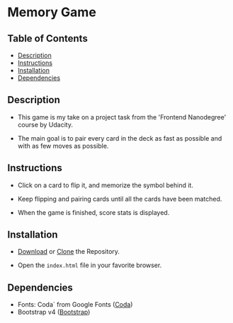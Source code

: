 # Memory Game

## Table of Contents

* [Description](#Description)
* [Instructions](#Instructions)
* [Installation](#Installation)
* [Dependencies](#Dependencies)

## Description
- This game is my take on a project task from the 'Frontend Nanodegree' course by Udacity.

- The main goal is to pair every card in the deck as fast as possible and with as few moves as possible.

## Instructions

- Click on a card to flip it, and memorize the symbol behind it.

- Keep flipping and pairing cards until all the cards have been matched.

- When the game is finished, score stats is displayed.

## Installation
- [Download](http://github.com) or   [Clone](http://github.com) the Repository.

- Open the  `index.html` file in your favorite browser.

## Dependencies
- Fonts: Coda` from Google Fonts ([Coda](https://fonts.googleapis.com/css?family=Coda)) 
- Bootstrap v4 ([Bootstrap](https://getbootstrap.com/))

